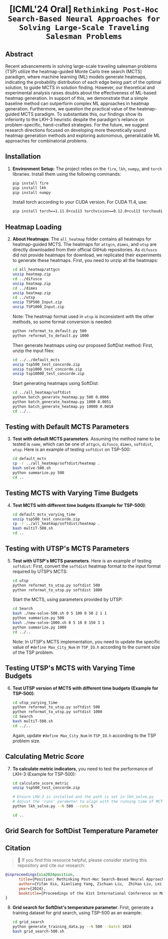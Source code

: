 # <p align=center> [ICML'24 Oral] `Rethinking Post-Hoc Search-Based Neural Approaches for Solving Large-Scale Traveling Salesman Problems`</p>

## Abstract
Recent advancements in solving large-scale traveling salesman problems (TSP) utilize the heatmap-guided Monte Carlo tree search (MCTS) paradigm, where machine learning (ML) models generate heatmaps, indicating the probability distribution of each edge being part of the optimal solution, to guide MCTS in solution finding. However, our theoretical and experimental analysis raises doubts about the effectiveness of ML-based heatmap generation. In support of this, we demonstrate that a simple baseline method can outperform complex ML approaches in heatmap generation. Furthermore, we question the practical value of the heatmap-guided MCTS paradigm. To substantiate this, our findings show its inferiority to the LKH-3 heuristic despite the paradigm's reliance on problem-specific, hand-crafted strategies. For the future, we suggest research directions focused on developing more theoretically sound heatmap generation methods and exploring autonomous, generalizable ML approaches for combinatorial problems.

## Installation

1. **Environment Setup**:
   The project relies on the `fire`, `lkh`, `numpy`, and `torch` libraries. Install them using the following commands:

   ```bash
   pip install fire
   pip install lkh
   pip install numpy
   ```

   Install torch according to your CUDA version. For CUDA 11.4, use:
   ```bash
   pip install torch==1.11.0+cu113 torchvision==0.12.0+cu113 torchaudio==0.11.0 --extra-index-url https://download.pytorch.org/whl/cu113
   ```

## Heatmap Loading

2. **About Heatmaps**:
   The `all_heatmap` folder contains all heatmaps for heatmap-guided MCTS. The heatmaps for `attgcn`, `dimes`, and `utsp` are directly downloaded from their official GitHub repositories. As `difusco` did not provide heatmaps for download, we replicated their experiments to generate these heatmaps. First, you need to unzip all the heatmaps:

   ```bash
   cd all_heatmap/attgcn
   unzip heatmap.zip
   cd ../difusco
   unzip heatmap.zip
   cd ../dimes
   unzip heatmap.zip
   cd ../utsp
   unzip TSP500_Input.zip
   unzip TSP1000_Input.zip
   ```

   Note: The heatmap format used in `utsp` is inconsistent with the other methods, so some format conversion is needed:
   ```bash
   python reformat_to_default.py 500
   python reformat_to_default.py 1000
   ```

   Then generate heatmaps using our proposed SoftDist method:
   First, unzip the input files:
   ```bash
   cd ../../default_mcts
   unzip tsp500_test_concorde.zip
   unzip tsp1000_test_concorde.zip
   unzip tsp10000_test_concorde.zip
   ```

   Start generating heatmaps using SoftDist:
   ```bash
   cd ../all_heatmap/softdist
   python batch_generate_heatmap.py 500 0.0066
   python batch_generate_heatmap.py 1000 0.0051
   python batch_generate_heatmap.py 10000 0.0018
   cd ../..
   ```

## Testing with Default MCTS Parameters

3. **Test with default MCTS parameters**. Assuming the method name to be tested is `name`, which can be one of `attgcn`, `difusco`, `dimes`, `softdist`, `utsp`. Here is an example of testing `softdist` on TSP-500:

   ```bash
   cd default_mcts
   cp -r ../all_heatmap/softdist/heatmap .
   bash solve-500.sh
   python summarize.py 500
   cd ..
   ```

## Testing MCTS with Varying Time Budgets

4. **Test MCTS with different time budgets (Example for TSP-500)**:
   ```bash
   cd default_mcts_varying_time
   unzip tsp500_test_concorde.zip
   cp -r ../all_heatmap/softdist/heatmap .
   bash multiT-500.sh
   cd ..
   ```

## Testing with UTSP's MCTS Parameters

5. **Test with UTSP's MCTS parameters**. Here is an example of testing `softdist`:
   First, convert the `softdist` heatmap format to the input format required by UTSP’s MCTS:
   ```bash
   cd utsp
   python reformat_to_utsp.py softdist 500
   python reformat_to_utsp.py softdist 1000
   ```

   Start the MCTS, using parameters provided by UTSP:
   ```bash
   cd Search
   bash ./new-solve-500.sh 0 5 100 0 50 2 1 1
   python summarize.py 500
   bash ./new-solve-1000.sh 0 5 10 0 150 3 1
   python summarize.py 1000
   cd ../..
   ```

   Note: In UTSP's MCTS implementation, you need to update the specific value of `#define Max_City_Num` in `TSP_IO.h` according to the current size of the TSP problem.

## Testing UTSP's MCTS with Varying Time Budgets 

6. **Test UTSP version of MCTS with different time budgets (Example for TSP-500)**:
   ```bash
   cd utsp_varying_time
   python reformat_to_utsp.py softdist 500
   python reformat_to_utsp.py softdist 1000
   cd Search
   bash multiT-500.sh
   cd ../..
   ```

   Again, update `#define Max_City_Num` in `TSP_IO.h` according to the TSP problem size.

## Calculating Metric *Score*

7. **To calculate metric indicators**, you need to test the performance of LKH-3 (Example for TSP-500):
   ```bash
   cd calculate_score_metric
   unzip tsp500_test_concorde.zip

   # Ensure LKH-3 is installed and the path is set in lkh_solve.py
   # Adjust the 'runs' parameter to align with the running time of MCTS.
   python lkh_solve.py --N 500 --runs 5

   cd ..
   ```

## Grid Search for SoftDist Temperature Parameter


## Citation  
> 🌟 If you find this resource helpful, please consider starting this repository and cite our research:

```bibtex
@inproceedings{xia2024position,
      title={Position: Rethinking Post-Hoc Search-Based Neural Approaches for Solving Large-Scale Traveling Salesman Problems}, 
      author={Yifan Xia, Xianliang Yang, Zichuan Liu,  Zhihao Liu, Lei Song, Jiang Bian},
      year={2024},
      booktitle={Proceedings of the 41st International Conference on Machine Learning}
}

```

8. **Grid search for SoftDist's temperature parameter**:
   First, generate a training dataset for grid search, using TSP-500 as an example:
   ```bash
   cd grid_search
   python generate_training_data.py --N 500 --batch 1024
   bash grid_search-500.sh
   ```
